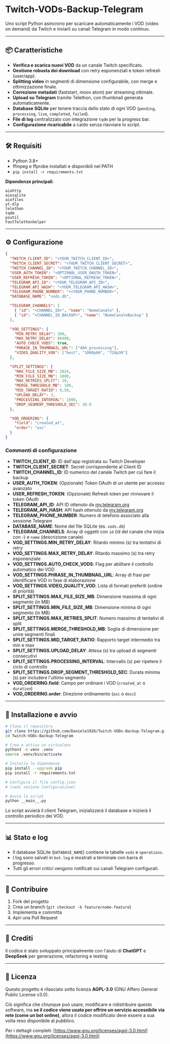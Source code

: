 # Twitch-VODs-Backup-Telegram

Uno script Python asincrono per scaricare automaticamente i VOD (video on demand) da Twitch e inviarli su canali Telegram in modo continuo.

---

## 📦 Caratteristiche

- **Verifica e scarica nuovi VOD** da un canale Twitch specificato.
- **Gestione robusta dei download** con retry esponenziali e token refresh (user/app).
- **Splitting video** in segmenti di dimensione configurabile, con merge e ottimizzazione finale.
- **Correzione metadati** (faststart, moov atom) per streaming ottimale.
- **Upload su Telegram** tramite Telethon, con thumbnail generata automaticamente.
- **Database SQLite** per tenere traccia dello stato di ogni VOD (`pending`, `processing`, `live`, `completed`, `failed`).
- **File di log** centralizzato con integrazione `tqdm` per la progress bar.
- **Configurazione ricaricabile** a caldo senza riavviare lo script.

---

## 🛠️ Requisiti

- Python 3.8+
- ffmpeg e ffprobe installati e disponibili nel PATH
- `pip install -r requirements.txt`

**Dipendenze principali**:

```text
aiohttp
aiosqlite
aiofiles
yt-dlp
telethon
tqdm
psutil
FastTelethonhelper
```

---

## ⚙️ Configurazione

```json
{
  "TWITCH_CLIENT_ID": "<YOUR_TWITCH_CLIENT_ID>",
  "TWITCH_CLIENT_SECRET": "<YOUR_TWITCH_CLIENT_SECRET>",
  "TWITCH_CHANNEL_ID": "<YOUR_TWITCH_CHANNEL_ID>",
  "USER_AUTH_TOKEN": "<OPTIONAL_USER_OAUTH_TOKEN>",
  "USER_REFRESH_TOKEN": "<OPTIONAL_REFRESH_TOKEN>",
  "TELEGRAM_API_ID": "<YOUR_TELEGRAM_API_ID>",
  "TELEGRAM_API_HASH": "<YOUR_TELEGRAM_API_HASH>",
  "TELEGRAM_PHONE_NUMBER": "+<YOUR_PHONE_NUMBER>",
  "DATABASE_NAME": "vods.db",

  "TELEGRAM_CHANNELS": [
    { "id": "<CHANNEL_ID>", "name": "NomeCanale" },
    { "id": "<CHANNEL_ID_BACKUP>", "name": "NomeCanaleBackup" }
  ],

  "VOD_SETTINGS": {
    "MIN_RETRY_DELAY": 300,
    "MAX_RETRY_DELAY": 86400,
    "AUTO_CHECK_VODS": true,
    "PHRASE_IN_THUMBNAIL_URL": ["404_processing"],
    "VIDEO_QUALITY_VOD": ["best", "1080p60", "720p30"]
  },

  "SPLIT_SETTINGS": {
    "MAX_FILE_SIZE_MB": 2024,
    "MIN_FILE_SIZE_MB": 1800,
    "MAX_RETRIES_SPLIT": 10,
    "MERGE_THRESHOLD_MB": 100,
    "MID_TARGET_RATIO": 0.50,
    "UPLOAD_DELAY": 3,
    "PROCESSING_INTERVAL": 1800,
    "DROP_SEGMENT_THRESHOLD_SEC": 30.0
  },

  "VOD_ORDERING": {
    "field": "created_at",
    "order": "asc"
  }
}
```

### Commenti di configurazione
- **TWITCH_CLIENT_ID**: ID dell'app registrata su Twitch Developer
- **TWITCH_CLIENT_SECRET**: Secret corrispondente al Client ID
- **TWITCH_CHANNEL_ID**: ID numerico del canale Twitch per cui fare il backup
- **USER_AUTH_TOKEN**: (Opzionale) Token OAuth di un utente per accesso avanzato
- **USER_REFRESH_TOKEN**: (Opzionale) Refresh token per rinnovare il token OAuth
- **TELEGRAM_API_ID**: API ID ottenuto da [my.telegram.org](https://my.telegram.org)
- **TELEGRAM_API_HASH**: API hash ottenuto da [my.telegram.org](https://my.telegram.org)
- **TELEGRAM_PHONE_NUMBER**: Numero di telefono associato alla sessione Telegram
- **DATABASE_NAME**: Nome del file SQLite (es. `vods.db`)
- **TELEGRAM_CHANNELS**: Array di oggetti con `id` (id del canale che inizia con -) e `name` (descrizione canale)
- **VOD_SETTINGS.MIN_RETRY_DELAY**: Ritardo minimo (s) tra tentativi di retry
- **VOD_SETTINGS.MAX_RETRY_DELAY**: Ritardo massimo (s) tra retry esponenziale
- **VOD_SETTINGS.AUTO_CHECK_VODS**: Flag per abilitare il controllo automatico dei VOD
- **VOD_SETTINGS.PHRASE_IN_THUMBNAIL_URL**: Array di frasi per identificare VOD in fase di elaborazione
- **VOD_SETTINGS.VIDEO_QUALITY_VOD**: Lista di formati preferiti (ordine di priorità)
- **SPLIT_SETTINGS.MAX_FILE_SIZE_MB**: Dimensione massima di ogni segmento (in MB)
- **SPLIT_SETTINGS.MIN_FILE_SIZE_MB**: Dimensione minima di ogni segmento (in MB)
- **SPLIT_SETTINGS.MAX_RETRIES_SPLIT**: Numero massimo di tentativi di split
- **SPLIT_SETTINGS.MERGE_THRESHOLD_MB**: Soglia di dimensione per unire segmenti finali
- **SPLIT_SETTINGS.MID_TARGET_RATIO**: Rapporto target intermedio tra min e max
- **SPLIT_SETTINGS.UPLOAD_DELAY**: Attesa (s) tra upload di segmenti consecutivi
- **SPLIT_SETTINGS.PROCESSING_INTERVAL**: Intervallo (s) per ripetere il ciclo di controllo
- **SPLIT_SETTINGS.DROP_SEGMENT_THRESHOLD_SEC**: Durata minima (s) per includere l'ultimo segmento
- **VOD_ORDERING.field**: Campo per ordinare i VOD (`created_at` o `duration`)
- **VOD_ORDERING.order**: Direzione ordinamento (`asc` o `desc`)


---

## 🚀 Installazione e avvio

```bash
# Clona il repository
git clone https://github.com/Daniele1926/Twitch-VODs-Backup-Telegram.git
cd Twitch-VODs-Backup-Telegram

# Crea e attiva un virtualenv
python3 -m venv .venv
source .venv/bin/activate

# Installa le dipendenze
pip install --upgrade pip
pip install -r requirements.txt

# Configura il file config.json
# (vedi sezione Configurazione)

# Avvia lo script
python __main__.py
```

Lo script avvierà il client Telegram, inizializzerà il database e inizierà il controllo periodico dei VOD.

---

## 📊 Stato e log

- Il database SQLite (`DATABASE_NAME`) contiene le tabelle `vods` e `operations`.
- I log sono salvati in `bot.log` e mostrati a terminale con barra di progresso.
- Tutti gli errori critici vengono notificati sui canali Telegram configurati.

---

## 🤝 Contribuire

1. Fork del progetto
2. Crea un branch (`git checkout -b feature/nome-feature`)
3. Implementa e committa
4. Apri una Pull Request

---

## 🙏 Crediti

Il codice è stato sviluppato principalmente con l'aiuto di **ChatGPT** e **DeepSeek** per generazione, refactoring e testing

---


## 📄 Licenza

Questo progetto è rilasciato sotto licenza **AGPL-3.0** (GNU Affero General Public License v3.0). 

Ciò significa che chiunque può usare, modificare e ridistribuire questo software, ma **se il codice viene usato per offrire un servizio accessibile via rete (come un bot online)**, allora il codice modificato deve essere a sua volta reso disponibile al pubblico.

Per i dettagli completi: [https://www.gnu.org/licenses/agpl-3.0.html](https://www.gnu.org/licenses/agpl-3.0.html)

